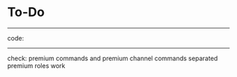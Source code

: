 # To-Do
***
code:
***
check:
premium commands and premium channel commands separated
premium roles work